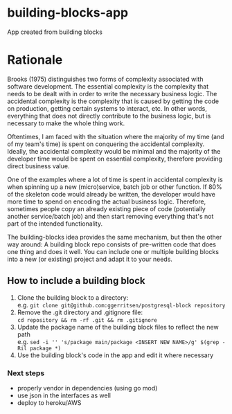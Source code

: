 # building-blocks-app
App created from building blocks

# Rationale
Brooks (1975) distinguishes two forms of complexity associated with software development. 
The essential complexity is the complexity that needs to be dealt with in order to write the necessary business logic.
The accidental complexity is the complexity that is caused by getting the code on production, getting certain systems to interact, etc. In other words, everything that does not directly contribute to the business logic, but is necessary to make the whole thing work. 

Oftentimes, I am faced with the situation where the majority of my time (and of my team's time) is spent on conquering the accidental complexity. 
Ideally, the accidental complexity would be minimal and the majority of the developer time would be spent on essential complexity, therefore providing direct business value. 

One of the examples where a lot of time is spent in accidental complexity is when spinning up a new (micro)service, batch job or other function. If 80% of the skeleton code would already be written, the developer would have more time to spend on encoding the actual business logic. Therefore, sometimes people copy an already existing piece of code (potentially another service/batch job) and then start removing everything that's not part of the intended functionality. 

The building-blocks idea provides the same mechanism, but then the other way around: 
A building block repo consists of pre-written code that does one thing and does it well. You can include one or multiple building blocks into a new (or existing) project and adapt it to your needs. 


## How to include a building block
1. Clone the building block to a directory:  
e.g. `git clone git@github.com:ggerritsen/postgresql-block repository`
2. Remove the .git directory and .gitignore file:  
`cd repository && rm -rf .git && rm .gitignore`
3. Update the package name of the building block files to reflect the new path  
e.g. `sed -i '' 's/package main/package <INSERT NEW NAME>/g' $(grep -Ril package *)`
4. Use the building block's code in the app and edit it where necessary


### Next steps
- properly vendor in dependencies (using go mod)
- use json in the interfaces as well
- deploy to heroku/AWS